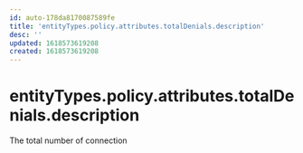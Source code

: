 ```yaml
---
id: auto-178da8170087589fe
title: 'entityTypes.policy.attributes.totalDenials.description'
desc: ''
updated: 1618573619208
created: 1618573619208
---
```

# entityTypes.policy.attributes.totalDenials.description

The total number of connection